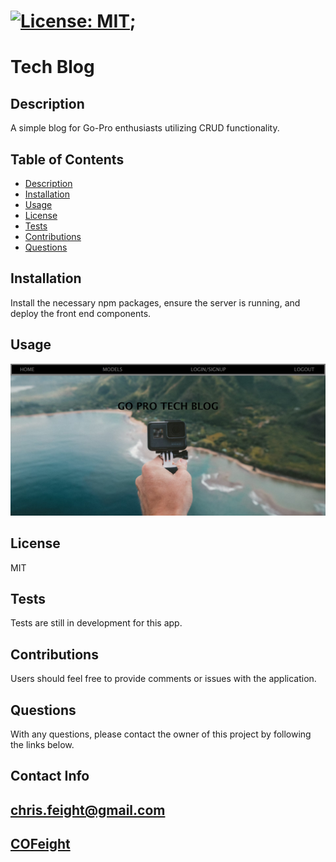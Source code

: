 

# [![License: MIT](https://img.shields.io/badge/License-MIT-yellow.svg)](https://opensource.org/licenses/MIT);

# Tech Blog


## Description
A simple blog for Go-Pro enthusiasts utilizing CRUD functionality.

## Table of Contents

* [Description](#description)
* [Installation](#installation)
* [Usage](#usage)
* [License](#license)
* [Tests](#tests)
* [Contributions](#contributions)
* [Questions](#questions)


## Installation
Install the necessary npm packages, ensure the server is running, and deploy the front end components.

## Usage
![screenshot of page](https://github.com/Cofeight/blogging-tech/blob/main/public/assets/screenshot.png)

## License
MIT

## Tests
Tests are still in development for this app.
    
## Contributions
Users should feel free to provide comments or issues with the application.


## Questions
With any questions, please contact the owner of this project by following the links below.

## Contact Info

## [chris.feight@gmail.com](mailto:chris.feight@gmail.com)

## [COFeight](https://github.com/COFeight)
    
